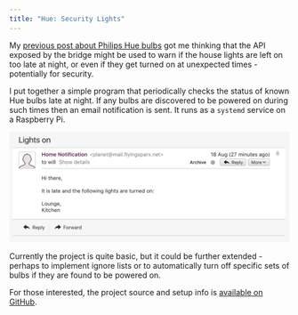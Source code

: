 ```yaml
---
title: "Hue: Security Lights"
---
```


My [previous post about Philips Hue bulbs](/2017/06/26/cenode-iot) got me thinking that the API exposed by the bridge might be used to warn if the house lights are left on too late at night, or even if they get turned on at unexpected times - potentially for security.

I put together a simple program that periodically checks the status of known Hue bulbs late at night. If any bulbs are discovered to be powered on during such times then an email notification is sent. It runs as a `systemd` service on a Raspberry Pi.

<img class="small-image" src="/media/blog/security-lights.png">

Currently the project is quite basic, but it could be further extended - perhaps to implement ignore lists or to automatically turn off specific sets of bulbs if they are found to be powered on.

For those interested, the project source and setup info is [available on GitHub](https://github.com/flyingsparx/lights-checker).
